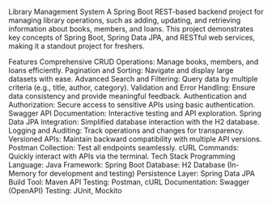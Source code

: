 Library Management System
A Spring Boot REST-based backend project for managing library operations, such as adding, updating, and retrieving information about books, members, and loans. This project demonstrates key concepts of Spring Boot, Spring Data JPA, and RESTful web services, making it a standout project for freshers.

Features
Comprehensive CRUD Operations: Manage books, members, and loans efficiently.
Pagination and Sorting: Navigate and display large datasets with ease.
Advanced Search and Filtering: Query data by multiple criteria (e.g., title, author, category).
Validation and Error Handling: Ensure data consistency and provide meaningful feedback.
Authentication and Authorization: Secure access to sensitive APIs using basic authentication.
Swagger API Documentation: Interactive testing and API exploration.
Spring Data JPA Integration: Simplified database interaction with the H2 database.
Logging and Auditing: Track operations and changes for transparency.
Versioned APIs: Maintain backward compatibility with multiple API versions.
Postman Collection: Test all endpoints seamlessly.
cURL Commands: Quickly interact with APIs via the terminal.
Tech Stack
Programming Language: Java
Framework: Spring Boot
Database: H2 Database (In-Memory for development and testing)
Persistence Layer: Spring Data JPA
Build Tool: Maven
API Testing: Postman, cURL
Documentation: Swagger (OpenAPI)
Testing: JUnit, Mockito
